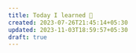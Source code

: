 ```yaml
---
title: Today I learned 📙
created: 2023-07-26T21:45:14+05:30
updated: 2023-11-03T18:59:57+05:30
draft: true
---
```

